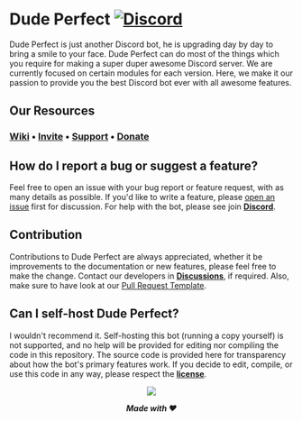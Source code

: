 # Dude Perfect [![Discord](https://discord.com/api/guilds/748808130946793483/embed.png)](https://discord.gg/ZzbZpdw)
Dude Perfect is just another Discord bot, he is upgrading day by day to bring a smile to your face. Dude Perfect can do most of the things which you require for making a super duper awesome Discord server. We are currently focused on certain modules for each version. Here, we make it our passion to provide you the best Discord bot ever with all awesome features.

## Our Resources
### [Wiki](https://github.com/Dude-Perfect-Discord-Bot/Dude-Perfect/wiki) • [Invite](http://bit.ly/dpdb_xynox) • [Support](https://discord.gg/ZzbZpdw) • [Donate](https://www.patreon.com/xynox)

## How do I report a bug or suggest a feature?
Feel free to open an issue with your bug report or feature request, with as many details as possible. If you'd like to write a feature, please [open an issue](https://github.com/Dude-Perfect-Discord-Bot/Dude-Perfect/issues/new/choose) first for discussion. For help with the bot, please see join [**Discord**](https://discord.gg/ZzbZpdw).

## Contribution
Contributions to Dude Perfect are always appreciated, whether it be improvements to the documentation or new features, please feel free to make the change. Contact our developers in  [**Discussions**](https://github.com/Dude-Perfect-Discord-Bot/Dude-Perfect/discussions), if required. Also, make sure to have look at our [Pull Request Template](https://github.com/Dude-Perfect-Discord-Bot/Dude-Perfect/blob/main/.github/PULL_REQUEST_TEMPLATE.md).

## Can I self-host Dude Perfect?
I wouldn't recommend it. Self-hosting this bot (running a copy yourself) is not supported, and no help will be provided for editing nor compiling the code in this repository. The source code is provided here for transparency about how the bot's primary features work. If you decide to edit, compile, or use this code in any way, please respect the [**license**](https://github.com/Dude-Perfect-Discord-Bot/Dude-Perfect/blob/main/LICENSE).

<div align="center">
    <img src="https://cdn.discordapp.com/attachments/748774519707009055/770662369109213244/PicsArt_10-27-08.26.56.png" align="center"> 
  
  <strong><i> Made with ❤️

</i></strong>
</div>

